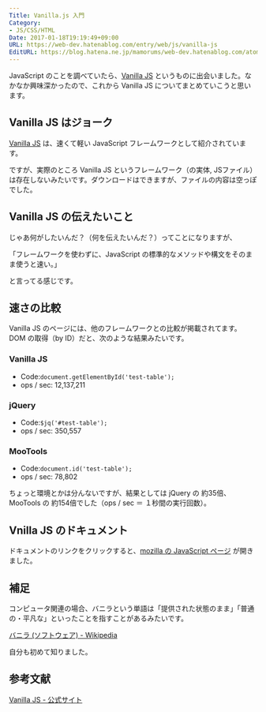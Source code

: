 ```yaml
---
Title: Vanilla.js 入門
Category:
- JS/CSS/HTML
Date: 2017-01-18T19:19:49+09:00
URL: https://web-dev.hatenablog.com/entry/web/js/vanilla-js
EditURL: https://blog.hatena.ne.jp/mamorums/web-dev.hatenablog.com/atom/entry/10328749687207755545
---
```


JavaScript のことを調べていたら、[Vanilla JS](http://vanilla-js.com/) というものに出会いました。なかなか興味深かったので、これから Vanilla JS についてまとめていこうと思います。


## Vanilla JS はジョーク
[Vanilla JS](http://vanilla-js.com/) は、速くて軽い JavaScript フレームワークとして紹介されています。

ですが、実際のところ Vanilla JS というフレームワーク（の実体, JSファイル）は存在しないみたいです。ダウンロードはできますが、ファイルの内容は空っぽでした。


## Vanilla JS の伝えたいこと
じゃあ何がしたいんだ？（何を伝えたいんだ？）ってことになりますが、

「フレームワークを使わずに、JavaScript の標準的なメソッドや構文をそのまま使うと速い。」

と言ってる感じです。


## 速さの比較
Vanilla JS のページには、他のフレームワークとの比較が掲載されてます。DOM の取得（by ID）だと、次のような結果みたいです。

### Vanilla JS
- Code:`document.getElementById('test-table');`
- ops / sec: 12,137,211

### jQuery
- Code:`$jq('#test-table');`
- ops / sec: 350,557

### MooTools
- Code:`document.id('test-table');`
- ops / sec: 78,802

ちょっと環境とかは分んないですが、結果としては jQuery の 約35倍、MooTools の 約154倍でした（ops / sec ＝ １秒間の実行回数）。


## Vnilla JS のドキュメント
ドキュメントのリンクをクリックすると、[mozilla の JavaScript ページ](https://developer.mozilla.org/en-US/docs/JavaScript) が開きました。


## 補足
コンピュータ関連の場合、バニラという単語は「提供された状態のまま」「普通の・平凡な」といったことを指すことがあるみたいです。

[バニラ (ソフトウェア) - Wikipedia](https://ja.wikipedia.org/wiki/%E3%83%90%E3%83%8B%E3%83%A9_\(%E3%82%BD%E3%83%95%E3%83%88%E3%82%A6%E3%82%A7%E3%82%A2\))

自分も初めて知りました。


## 参考文献
[Vanilla JS - 公式サイト](http://vanilla-js.com/)
